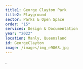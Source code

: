 ```yaml
---
title1: George Clayton Park
title2: Playground
sector: Parks & Open Space
order: "15"
services: Design & Documentation
year: "2022"
location: Manly, Queensland
id: GeorgeClayton
image: /images/img_e9868.jpg
---
```

.
